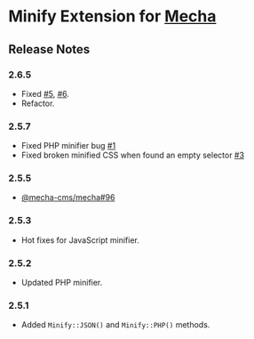 Minify Extension for [Mecha](https://github.com/mecha-cms/mecha)
================================================================

Release Notes
-------------

### 2.6.5

 - Fixed [#5](https://github.com/mecha-cms/x.minify/issues/5), [#6](https://github.com/mecha-cms/x.minify/issues/6).
 - Refactor.

### 2.5.7

 - Fixed PHP minifier bug [#1](https://github.com/mecha-cms/x.minify/issues/1)
 - Fixed broken minified CSS when found an empty selector [#3](https://github.com/mecha-cms/x.minify/pull/3)

### 2.5.5

 - [@mecha-cms/mecha#96](https://github.com/mecha-cms/mecha/issues/96)

### 2.5.3

 - Hot fixes for JavaScript minifier.

### 2.5.2

 - Updated PHP minifier.

### 2.5.1

 - Added `Minify::JSON()` and `Minify::PHP()` methods.